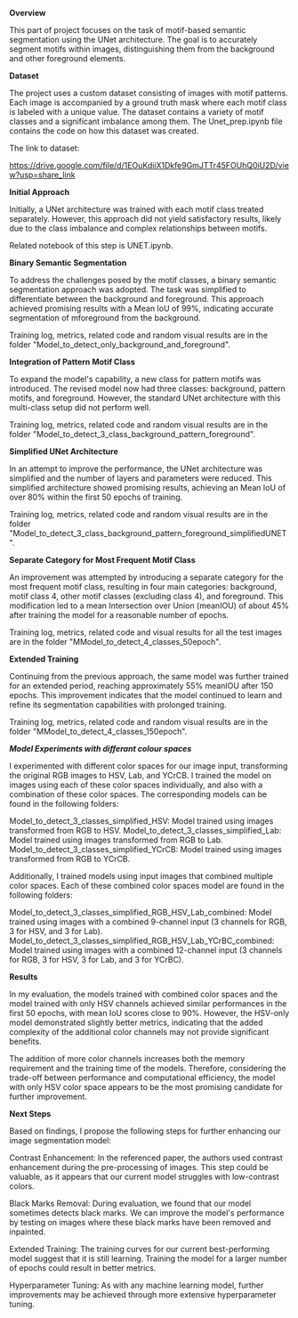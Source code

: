 **Overview**

This part of project focuses on the task of motif-based semantic segmentation using the UNet architecture. The goal is to accurately segment motifs within images, distinguishing them from the background and other foreground elements.

**Dataset**

The project uses a custom dataset consisting of images with motif patterns. Each image is accompanied by a ground truth mask where each motif class is labeled with a unique value. The dataset contains a variety of motif classes and a significant imbalance among them.
The Unet_prep.ipynb file contains the code on how this dataset was created.

The link to dataset:

https://drive.google.com/file/d/1EOuKdiiX1Dkfe9GmJTTr45FOUhQ0iU2D/view?usp=share_link

**Initial Approach**

Initially, a UNet architecture was trained with each motif class treated separately. However, this approach did not yield satisfactory results, likely due to the class imbalance and complex relationships between motifs.

Related notebook of this step is UNET.ipynb.

**Binary Semantic Segmentation**

To address the challenges posed by the motif classes, a binary semantic segmentation approach was adopted. The task was simplified to differentiate between the background and foreground. This approach achieved promising results with a Mean IoU of 99%, indicating accurate segmentation of mforeground from the background.

Training log, metrics, related code and  random visual results are in the folder "Model_to_detect_only_background_and_foreground".

**Integration of Pattern Motif Class**

To expand the model's capability, a new class for pattern motifs was introduced. The revised model now had three classes: background, pattern motifs, and foreground. However, the standard UNet architecture with this multi-class setup did not perform well.

Training log, metrics, related code and  random visual results are in the folder "Model_to_detect_3_class_background_pattern_foreground".

**Simplified UNet Architecture**

In an attempt to improve the performance, the UNet architecture was simplified and the number of layers and parameters were reduced. This simplified architecture showed promising results, achieving an Mean IoU of over 80% within the first 50 epochs of training.

Training log, metrics, related code and  random visual results are in the folder "Model_to_detect_3_class_background_pattern_foreground_simplifiedUNET".

**Separate Category for Most Frequent Motif Class**

An improvement was attempted by introducing a separate category for the most frequent motif class, resulting in four main categories: background, motif class 4, other motif classes (excluding class 4), and foreground. This modification led to a mean Intersection over Union (meanIOU) of about 45% after training the model for a reasonable number of epochs.

Training log, metrics, related code and visual results for all the test images are in the folder "MModel_to_detect_4_classes_50epoch".

**Extended Training**

Continuing from the previous approach, the same model was further trained for an extended period, reaching approximately 55% meanIOU after 150 epochs. This improvement indicates that the model continued to learn and refine its segmentation capabilities with prolonged training.

Training log, metrics, related code and  random visual results are in the folder "MModel_to_detect_4_classes_150epoch".


***Model Experiments with differant colour spaces***

I experimented with different color spaces for our image input, transforming the original RGB images to HSV, Lab, and YCrCB. I trained the model on images using each of these color spaces individually, and also with a combination of these color spaces. The corresponding models can be found in the following folders:

Model_to_detect_3_classes_simplified_HSV: Model trained using images transformed from RGB to HSV.
Model_to_detect_3_classes_simplified_Lab: Model trained using images transformed from RGB to Lab.
Model_to_detect_3_classes_simplified_YCrCB: Model trained using images transformed from RGB to YCrCB.

Additionally, I trained models using input images that combined multiple color spaces. Each of these combined color spaces model are found in the following folders:

Model_to_detect_3_classes_simplified_RGB_HSV_Lab_combined: Model trained using images with a combined 9-channel input (3 channels for RGB, 3 for HSV, and 3 for Lab).
Model_to_detect_3_classes_simplified_RGB_HSV_Lab_YCrBC_combined: Model trained using images with a combined 12-channel input (3 channels for RGB, 3 for HSV, 3 for Lab, and 3 for YCrBC).

**Results**

In my evaluation, the models trained with combined color spaces and the model trained with only HSV channels achieved similar performances in the first 50 epochs, with mean IoU scores close to 90%. However, the HSV-only model demonstrated slightly better metrics, indicating that the added complexity of the additional color channels may not provide significant benefits.

The addition of more color channels increases both the memory requirement and the training time of the models. Therefore, considering the trade-off between performance and computational efficiency, the model with only HSV color space appears to be the most promising candidate for further improvement.

**Next Steps**

Based on findings, I propose the following steps for further enhancing our image segmentation model:

Contrast Enhancement: In the referenced paper, the authors used contrast enhancement during the pre-processing of images. This step could be valuable, as it appears that our current model struggles with low-contrast colors.

Black Marks Removal: During evaluation, we found that our model sometimes detects black marks. We can improve the model's performance by testing on images where these black marks have been removed and inpainted.

Extended Training: The training curves for our current best-performing model suggest that it is still learning. Training the model for a larger number of epochs could result in better metrics.

Hyperparameter Tuning: As with any machine learning model, further improvements may be achieved through more extensive hyperparameter tuning.
